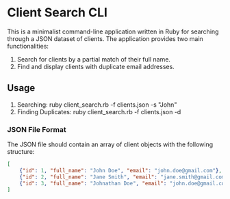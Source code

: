 # Client Search CLI

This is a minimalist command-line application written in Ruby for searching through a JSON dataset of clients. The application provides two main functionalities:
1. Search for clients by a partial match of their full name.
2. Find and display clients with duplicate email addresses.

## Usage
1. Searching: ruby client_search.rb -f clients.json -s "John"
2. Finding Duplicates: ruby client_search.rb -f clients.json -d

### JSON File Format

The JSON file should contain an array of client objects with the following structure:

```json
[
    {"id": 1, "full_name": "John Doe", "email": "john.doe@gmail.com"},
    {"id": 2, "full_name": "Jane Smith", "email": "jane.smith@gmail.com"},
    {"id": 3, "full_name": "Johnathan Doe", "email": "john.doe@gmail.com"}
]
